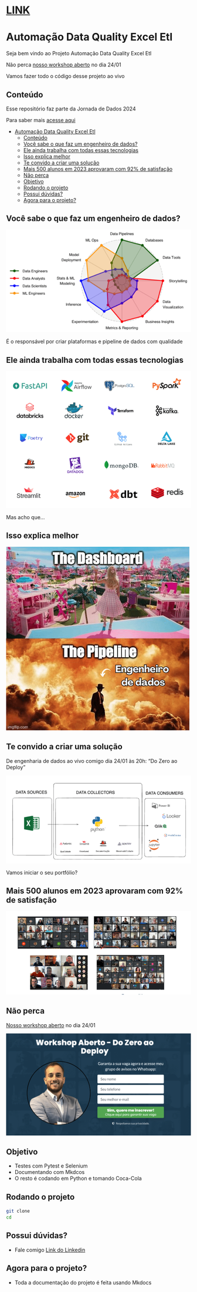 # [LINK]()

# Automação Data Quality Excel Etl

Seja bem vindo ao Projeto Automação Data Quality Excel Etl

Não perca [nosso workshop aberto](https://www.jornadadedados2024.com.br/) no dia 24/01

Vamos fazer todo o código desse projeto ao vivo

## Conteúdo

Esse repositório faz parte da Jornada de Dados 2024 

Para saber mais [acesse aqui](../README.md)

- [Automação Data Quality Excel Etl](#automação-data-quality-excel-etl)
  - [Conteúdo](#conteúdo)
  - [Você sabe o que faz um engenheiro de dados?](#você-sabe-o-que-faz-um-engenheiro-de-dados)
  - [Ele ainda trabalha com todas essas tecnologias](#ele-ainda-trabalha-com-todas-essas-tecnologias)
  - [Isso explica melhor](#isso-explica-melhor)
  - [Te convido a criar uma solução](#te-convido-a-criar-uma-solução)
  - [Mais 500 alunos em 2023 aprovaram com 92% de satisfação](#mais-500-alunos-em-2023-aprovaram-com-92-de-satisfação)
  - [Não perca](#não-perca)
  - [Objetivo](#objetivo)
  - [Rodando o projeto](#rodando-o-projeto)
  - [Possui dúvidas?](#possui-dúvidas)
  - [Agora para o projeto?](#agora-para-o-projeto)

## Você sabe o que faz um engenheiro de dados?

![Figura01](./pics/radar-600x333.png)

É o responsável por criar plataformas e pipeline de dados com qualidade

## Ele ainda trabalha com todas essas tecnologias

![Figura01](./pics/lista_de_tecnologias.png)

Mas acho que…

## Isso explica melhor

![Figura01](./pics/meme_barbie.png)

## Te convido a criar uma solução

De engenharia de dados ao vivo comigo dia 24/01 às 20h: “Do Zero ao Deploy”

![Figura01](./pics/arquitetura.png)

Vamos iniciar o seu portfólio?

## Mais 500 alunos em 2023 aprovaram com 92% de satisfação

![Figura01](./pics/workshop.png)

## Não perca 

[Nosso workshop aberto](https://www.jornadadedados2024.com.br/) no dia 24/01

![Figura01](./pics/cadastro.png)

## Objetivo

* Testes com Pytest e Selenium
* Documentando com Mkdcos
* O resto é codando em Python e tomando Coca-Cola

## Rodando o projeto

```bash
git clone
cd 
```

## Possui dúvidas? 

- Fale comigo [Link do Linkedin](https://www.linkedin.com/in/lucianovasconcelosf/)

## Agora para o projeto?

- Toda a documentação do projeto é feita usando Mkdocs


